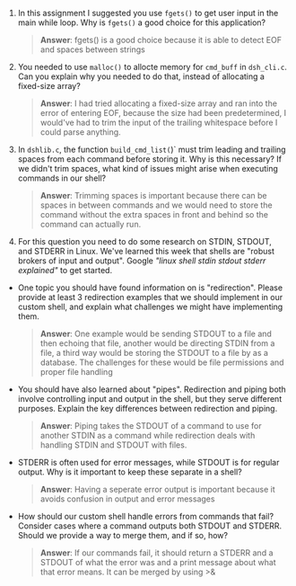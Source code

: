 1. In this assignment I suggested you use `fgets()` to get user input in the main while loop. Why is `fgets()` a good choice for this application?

    > **Answer**:  fgets() is a good choice because it is able to detect EOF and spaces between strings

2. You needed to use `malloc()` to allocte memory for `cmd_buff` in `dsh_cli.c`. Can you explain why you needed to do that, instead of allocating a fixed-size array?

    > **Answer**:  I had tried allocating a fixed-size array and ran into the error of entering EOF, because the size had been predetermined, I would've had to trim the input of the trailing whitespace before I could parse anything.


3. In `dshlib.c`, the function `build_cmd_list(`)` must trim leading and trailing spaces from each command before storing it. Why is this necessary? If we didn't trim spaces, what kind of issues might arise when executing commands in our shell?

    > **Answer**:  Trimming spaces is important because there can be spaces in between commands and we would need to store the command without the extra spaces in front and behind so the command can actually run.

4. For this question you need to do some research on STDIN, STDOUT, and STDERR in Linux. We've learned this week that shells are "robust brokers of input and output". Google _"linux shell stdin stdout stderr explained"_ to get started.

- One topic you should have found information on is "redirection". Please provide at least 3 redirection examples that we should implement in our custom shell, and explain what challenges we might have implementing them.

    > **Answer**:  One example would be sending STDOUT to a file and then echoing that file, another would be directing STDIN from a file, a third way would be storing the STDOUT to a file by as a database. The challenges for these would be file permissions and proper file handling

- You should have also learned about "pipes". Redirection and piping both involve controlling input and output in the shell, but they serve different purposes. Explain the key differences between redirection and piping.

    > **Answer**:  Piping takes the STDOUT of a command to use for another STDIN as a command while redirection deals with handling STDIN and STDOUT with files.

- STDERR is often used for error messages, while STDOUT is for regular output. Why is it important to keep these separate in a shell?

    > **Answer**:  Having a seperate error output is important because it avoids confusion in output and error messages

- How should our custom shell handle errors from commands that fail? Consider cases where a command outputs both STDOUT and STDERR. Should we provide a way to merge them, and if so, how?

    > **Answer**:  If our commands fail, it should return a STDERR and a STDOUT of what the error was and a print message about what that error means. It can be merged by using >&